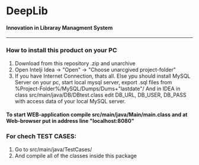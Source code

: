  **DeepLib**
 ====================
#### Innovation in Libraray Managment System

------------------------------

### **How to install this product on your PC** 

1. Download from this repository .zip and unarchive
2. Open Intelji Idea -> "Open" -> "Choose unarcgived project-folder"
3. If you have Internet Connection, thats all. Else ypu should install MySQL Server on your pc, start local mysql server, export .sql files from %Project-Folder%/MySQL/Dumps/Dums+"lastdate"/
    And in IDEA in class src/main/java/DB/DBtest.class edit DB_URL, DB_USER, DB_PASS with access data of your local MySQL server.
    
 #### To start WEB-application compile src/main/java/Main/main.class and at Web-browser put in address line "localhost:8080"
 
 ### For chech TEST CASES:
 
 1. Go to src/main/java/TestCases/
 2. And compile all of the classes inside this package
 
 


